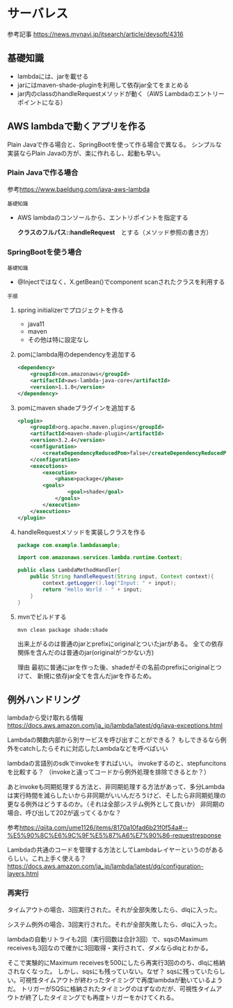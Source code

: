 # サーバレス

参考記事
<https://news.mynavi.jp/itsearch/article/devsoft/4316>

## 基礎知識

* lambdaには、jarを載せる
* jarにはmaven-shade-pluginを利用して依存jar全てをまとめる
* jar内のclassのhandleRequestメソッドが動く（AWS Lambdaのエントリーポイントになる）

## AWS lambdaで動くアプリを作る

Plain Javaで作る場合と、SpringBootを使って作る場合で異なる。
シンプルな実装ならPlain Javaの方が、楽に作れるし、起動も早い。

### Plain Javaで作る場合

参考<https://www.baeldung.com/java-aws-lambda>

`基礎知識`

* AWS lambdaのコンソールから、エントリポイントを指定する

    **クラスのフルパス::handleRequest**　とする（メソッド参照の書き方）

### SpringBootを使う場合

`基礎知識`

* @Injectではなく、X.getBean()でcomponent scanされたクラスを利用する

`手順`

1. spring initializerでプロジェクトを作る

    * java11
    * maven
    * その他は特に設定なし

2. pomにlambda用のdependencyを追加する

    ```xml
    <dependency>
        <groupId>com.amazonaws</groupId>
        <artifactId>aws-lambda-java-core</artifactId>
        <version>1.1.0</version>
    </dependency>
    ```

3. pomにmaven shadeプラグインを追加する

    ```xml
    <plugin>
        <groupId>org.apache.maven.plugins</groupId>
        <artifactId>maven-shade-plugin</artifactId>
        <version>3.2.4</version>
        <configuration>
            <createDependencyReducedPom>false</createDependencyReducedPom>
        </configuration>
        <executions>
            <execution>
                <phase>package</phase>
            <goals>
                    <goal>shade</goal>
                </goals>
            </execution>
        </executions>
    </plugin>
    ```

4. handleRequestメソッドを実装しクラスを作る

    ```java
    package com.example.lambdasample;

    import com.amazonaws.services.lambda.runtime.Context;

    public class LambdaMethodHandler{
        public String handleRequest(String input, Context context){
            context.getLogger().log("Input: " + input);
            return "Hello World - " + input;
        }
    }
    ```

5. mvnでビルドする

    ```shell
    mvn clean package shade:shade
    ```

    出来上がるのは普通のjarとprefixにoriginalとついたjarがある。
    全ての依存関係を含んだのは普通のjar(originalがつかない方)

    理由
        最初に普通にjarを作った後、shadeがその名前のprefixにoriginalとつけて、
        新規に依存jar全てを含んだjarを作るため。

## 例外ハンドリング

lambdaから受け取れる情報<https://docs.aws.amazon.com/ja_jp/lambda/latest/dg/java-exceptions.html>

Lambdaの関数内部から別サービスを呼び出すことができる？
もしできるなら例外をcatchしたらそれに対応したLambdaなどを呼べばいい

lambdaの言語別のsdkでinvokeをすればいい。
invokeするのと、stepfuncitonsを比較する？
（invokeと違ってコードから例外処理を排除できるとか？）

あとinvokeも同期処理する方法と、非同期処理する方法があって、多分Lambdaは実行時間を減らしたいから非同期がいいんだろうけど、そしたら非同期処理の更なる例外はどうするのか。（それは全部システム例外として良いか）
非同期の場合、呼び出して202が返ってくるかな？

参考<https://qiita.com/ume1126/items/8170a10fad6b21f0f54a#--%E5%90%8C%E6%9C%9F%E5%87%A6%E7%90%86-requestresponse>

Lambdaの共通のコードを管理する方法としてLambdaレイヤーというのがあるらしい。これ上手く使える？
<https://docs.aws.amazon.com/ja_jp/lambda/latest/dg/configuration-layers.html>

### 再実行

タイムアウトの場合、3回実行された。それが全部失敗したら、dlqに入った。

システム例外の場合、3回実行された。それが全部失敗したら、dlqに入った。

lambdaの自動リトライも2回（実行回数は合計3回）で、sqsのMaximum receivesも3回なので確かに3回取得・実行されて、ダメならdlqとわかる。

そこで実験的にMaximum receivesを500にしたら再実行3回ののち、dlqに格納されなくなった。
しかし、sqsにも残っていない。なぜ？
sqsに残っていたらしい。可視性タイムアウトが終わったタイミングで再度lambdaが動いているようだ。
トリガーがSQSに格納されたタイミングのはずなのだが、可視性タイムアウトが終了したタイミングでも再度トリガーをかけてくれる。
